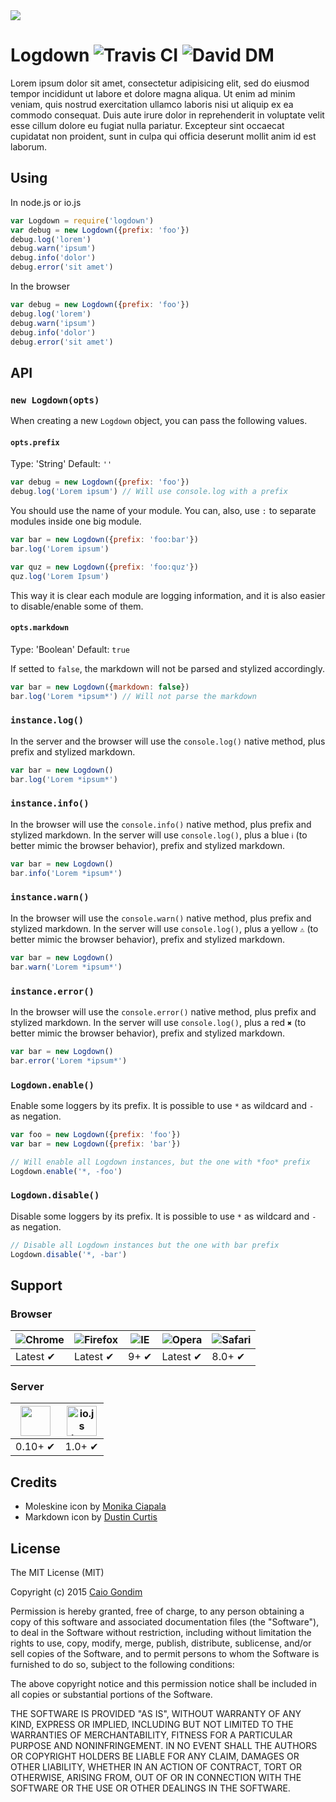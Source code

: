 <img src="http://rawgit.com/caiogondim/logdown/master/icon/icon.svg">

# Logdown <img src="https://travis-ci.org/caiogondim/logdown.svg?branch=master" alt="Travis CI"> <img src="https://david-dm.org/caiogondim/logdown/dev-status.svg" alt="David DM">

Lorem ipsum dolor sit amet, consectetur adipisicing elit, sed do eiusmod
tempor incididunt ut labore et dolore magna aliqua. Ut enim ad minim veniam,
quis nostrud exercitation ullamco laboris nisi ut aliquip ex ea commodo
consequat. Duis aute irure dolor in reprehenderit in voluptate velit esse
cillum dolore eu fugiat nulla pariatur. Excepteur sint occaecat cupidatat non
proident, sunt in culpa qui officia deserunt mollit anim id est laborum.


## Using

In node.js or io.js

```js
var Logdown = require('logdown')
var debug = new Logdown({prefix: 'foo'})
debug.log('lorem')
debug.warn('ipsum')
debug.info('dolor')
debug.error('sit amet')
```

In the browser

```js
var debug = new Logdown({prefix: 'foo'})
debug.log('lorem')
debug.warn('ipsum')
debug.info('dolor')
debug.error('sit amet')
```


## API

### `new Logdown(opts)`

When creating a new `Logdown` object, you can pass the following values.

#### `opts.prefix`

Type: 'String'
Default: `''`

```js
var debug = new Logdown({prefix: 'foo'})
debug.log('Lorem ipsum') // Will use console.log with a prefix
```

You should use the name of your module.
You can, also, use `:` to separate modules inside one big module.

```js
var bar = new Logdown({prefix: 'foo:bar'})
bar.log('Lorem ipsum')

var quz = new Logdown({prefix: 'foo:quz'})
quz.log('Lorem Ipsum')
```

This way it is clear each module are logging information, and it is also easier
to disable/enable some of them.

#### `opts.markdown`

Type: 'Boolean'
Default: `true`

If setted to `false`, the markdown will not be parsed and stylized accordingly.

```js
var bar = new Logdown({markdown: false})
bar.log('Lorem *ipsum*') // Will not parse the markdown
```

### `instance.log()`

In the server and the browser will use the `console.log()` native method, plus
prefix and stylized markdown.

```js
var bar = new Logdown()
bar.log('Lorem *ipsum*')
```

### `instance.info()`

In the browser will use the `console.info()` native method, plus prefix and
stylized markdown. In the server will use `console.log()`, plus a blue `ℹ` (to
better mimic the browser behavior), prefix and stylized markdown.

```js
var bar = new Logdown()
bar.info('Lorem *ipsum*')
```

### `instance.warn()`

In the browser will use the `console.warn()` native method, plus prefix and
stylized markdown. In the server will use `console.log()`, plus a yellow `⚠` (to
better mimic the browser behavior), prefix and stylized markdown.

```js
var bar = new Logdown()
bar.warn('Lorem *ipsum*')
```

### `instance.error()`

In the browser will use the `console.error()` native method, plus prefix and
stylized markdown. In the server will use `console.log()`, plus a red `✖` (to
better mimic the browser behavior), prefix and stylized markdown.

```js
var bar = new Logdown()
bar.error('Lorem *ipsum*')
```

### `Logdown.enable()`

Enable some loggers by its prefix.
It is possible to use `*` as wildcard and `-` as negation.

```js
var foo = new Logdown({prefix: 'foo'})
var bar = new Logdown({prefix: 'bar'})

// Will enable all Logdown instances, but the one with *foo* prefix
Logdown.enable('*, -foo')
```

### `Logdown.disable()`

Disable some loggers by its prefix.
It is possible to use `*` as wildcard and `-` as negation.

```js
// Disable all Logdown instances but the one with bar prefix
Logdown.disable('*, -bar')
```


## Support

### Browser

![Chrome](https://raw.github.com/alrra/browser-logos/master/chrome/chrome_48x48.png) | ![Firefox](https://raw.github.com/alrra/browser-logos/master/firefox/firefox_48x48.png) | ![IE](https://raw.github.com/alrra/browser-logos/master/internet-explorer/internet-explorer_48x48.png) | ![Opera](https://raw.github.com/alrra/browser-logos/master/opera/opera_48x48.png) | ![Safari](https://raw.github.com/alrra/browser-logos/master/safari/safari_48x48.png)
--- | --- | --- | --- | --- |
Latest ✔ | Latest ✔ | 9+ ✔ | Latest ✔ | 8.0+ ✔ |

### Server

<a href="https://nodejs.org"><img height=48 src="https://raw.githubusercontent.com/caiogondim/javascript-server-side-logos/master/node.js/standard/454x128.png"></a> | <a href="https://iojs.org"><img height=48 src="https://raw.githubusercontent.com/caiogondim/javascript-environments-logos/master/iojs/standard/224x256.png" alt="io.js logo"></a> |
--- | --- |
0.10+ ✔ | 1.0+ ✔ |


## Credits
- Moleskine icon by [Monika Ciapala](http://thenounproject.com/merdesign/)
- Markdown icon by [Dustin Curtis](https://github.com/dcurtis/markdown-mark)


## License
The MIT License (MIT)

Copyright (c) 2015 [Caio Gondim](http://caiogondim.com)

Permission is hereby granted, free of charge, to any person obtaining a copy
of this software and associated documentation files (the "Software"), to deal
in the Software without restriction, including without limitation the rights
to use, copy, modify, merge, publish, distribute, sublicense, and/or sell
copies of the Software, and to permit persons to whom the Software is
furnished to do so, subject to the following conditions:

The above copyright notice and this permission notice shall be included in all
copies or substantial portions of the Software.

THE SOFTWARE IS PROVIDED "AS IS", WITHOUT WARRANTY OF ANY KIND, EXPRESS OR
IMPLIED, INCLUDING BUT NOT LIMITED TO THE WARRANTIES OF MERCHANTABILITY,
FITNESS FOR A PARTICULAR PURPOSE AND NONINFRINGEMENT. IN NO EVENT SHALL THE
AUTHORS OR COPYRIGHT HOLDERS BE LIABLE FOR ANY CLAIM, DAMAGES OR OTHER
LIABILITY, WHETHER IN AN ACTION OF CONTRACT, TORT OR OTHERWISE, ARISING FROM,
OUT OF OR IN CONNECTION WITH THE SOFTWARE OR THE USE OR OTHER DEALINGS IN THE
SOFTWARE.
